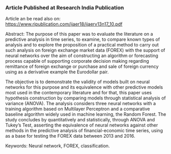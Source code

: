 
### Article Published at Research India Publication

Article an be read also on:
https://www.ripublication.com/ijaer18/ijaerv13n17_10.pdf

Abstract: The purpose of this paper was to evaluate the
literature on a predictive analysis in time series, to examine, to compare known types of analysis and to explore the
proposition of a practical method to carry out such analysis on foreign exchange market data (FOREX) with the
support of neural networks over the aim of constructing
an algorithm or forecasting process capable of supporting
corporate decision making regarding remittance of foreign
exchange or purchase and sale of foreign currency using as
a derivative example the Eurodollar pair.

The objective is to demonstrate the validity of models
built on neural networks for this purpose and its equivalence
with other predictive models most used in the contemporary
literature and for that, this paper uses hypothesis construction by comparing models through statistical analysis of
variance (ANOVA). The analysis considers three neural
networks with a training algorithm based on Multilayer Perceptron and a comparative baseline algorithm widely used
in machine learning, the Random Forest. The study concludes by quantitatively and statistically, through ANOVA
and Tukey’s Test, asserting the equivalence of neural networks against other methods in the predictive analysis of
financial-economic time series, using as a base for testing
the FOREX data between 2013 and 2016.

Keywords: Neural network, FOREX, classification.
